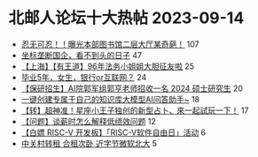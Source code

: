 # 北邮人论坛十大热帖 2023-09-14

- [忍无可忍！！曝光本部图书馆二层大厅某奇葩！](https://bbs.byr.cn/article/Picture/3349604) 107
- [坐标垄断国企，看不到头的日子](https://bbs.byr.cn/article/WorkLife/1204935) 47
- [【上海】【有王道】96年法务小姐姐大胆征友啦](https://bbs.byr.cn/article/Friends/2044980) 25
- [毕业5年，女生，银行or互联网？](https://bbs.byr.cn/article/Job/2195917) 24
- [【保研招生】AI院郭军组郭亨老师招收一名 2024 硕士研究生](https://bbs.byr.cn/article/AimGraduate/1226408) 20
- [一键创建专属于自己的知识库大模型AI问答助手~](https://bbs.byr.cn/article/Entrepreneurship/30396) 18
- [【转】超神准！星座小王子独创的新型占卜、來一起試玩一下！](https://bbs.byr.cn/article/Constellations/326533) 17
- [【问题】谈薪时怎么解释低绩效问题](https://bbs.byr.cn/article/Talking/6400437) 12
- [【白嫖 RISC-V 开发板】「RISC-V软件自由日」活动](https://bbs.byr.cn/article/Embedded_System/17232) 6
- [中关村转租 合租次卧 近字节微软北大](https://bbs.byr.cn/article/Home/136573) 5


